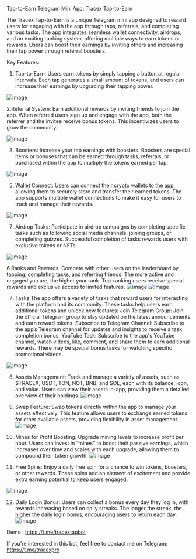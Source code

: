 Tap-to-Earn Telegram Mini App: Tracex Tap-to-Earn

The Tracex Tap-to-Earn is a unique Telegram mini app designed to reward users for engaging with the app through taps, referrals, and completing various tasks. The app integrates seamless wallet connectivity, airdrops, and an exciting ranking system, offering multiple ways to earn tokens or rewards. Users can boost their earnings by inviting others and increasing their tap power through referral boosters.

Key Features:

1. Tap-to-Earn:
Users earn tokens by simply tapping a button at regular intervals. Each tap generates a small amount of tokens, and users can increase their earnings by upgrading their tapping power.

![image](https://github.com/user-attachments/assets/d14c1818-f7d9-47bf-8d39-0c86ee9e0a1a)


2.Referral System:
Earn additional rewards by inviting friends to join the app. When referred users sign up and engage with the app, both the referrer and the invitee receive bonus tokens. This incentivizes users to grow the community.

![image](https://github.com/user-attachments/assets/10519c02-adba-4272-9479-94d7db0798b5)


3. Boosters:
Increase your tap earnings with boosters. Boosters are special items or bonuses that can be earned through tasks, referrals, or purchased within the app to multiply the tokens earned per tap.

![image](https://github.com/user-attachments/assets/9676892f-18c2-44db-8d29-d40fa360bd4c)


5. Wallet Connect:
Users can connect their crypto wallets to the app, allowing them to securely store and transfer their earned tokens. The app supports multiple wallet connections to make it easy for users to track and manage their rewards.

![image](https://github.com/user-attachments/assets/a0651a6d-5209-4edc-93cb-b5018a9a79e2)


7. Airdrop Tasks:
Participate in airdrop campaigns by completing specific tasks such as following social media channels, joining groups, or completing quizzes. Successful completion of tasks rewards users with exclusive tokens or NFTs.

![image](https://github.com/user-attachments/assets/2e5d3efe-200c-4193-a0de-b953c3d3962e)


6.Ranks and Rewards:
Compete with other users on the leaderboard by tapping, completing tasks, and referring friends. The more active and engaged you are, the higher your rank. Top-ranking users receive special rewards and exclusive access to limited features.
![image](https://github.com/user-attachments/assets/143815ec-c99a-4497-9272-844906b85969)
![image](https://github.com/user-attachments/assets/04887deb-c2fe-4363-8db2-cc374cab7fb4)


7. Tasks
The app offers a variety of tasks that reward users for interacting with the platform and its community. These tasks help users earn additional tokens and unlock new features:
Join Telegram Group: Join the official Telegram group to stay updated on the latest announcements and earn reward tokens.
Subscribe to Telegram Channel: Subscribe to the app’s Telegram channel for updates and insights to receive a task completion bonus.
YouTube Task: Subscribe to the app's YouTube channel, watch videos, like, comment, and share them to earn additional rewards. There may be special bonus tasks for watching specific promotional videos.

![image](https://github.com/user-attachments/assets/6ceef309-2b7e-4b05-ab84-82eac8ef6f48)

8. Assets Management:
Track and manage a variety of assets, such as $TRACEX, USDT, TON, NOT, BNB, and SOL, each with its balance, icon, and value. Users can view their assets in-app, providing them a detailed overview of their holdings.
![image](https://github.com/user-attachments/assets/363e52e5-845a-4d96-932d-91c9354ba50d)

9. Swap Feature:
Swap tokens directly within the app to manage your assets effectively. This feature allows users to exchange earned tokens for other available assets, providing flexibility in asset management.
![image](https://github.com/user-attachments/assets/203544b0-7288-41a2-b46f-78466e8ecb72)

10. Mines for Profit Boosting:
Upgrade mining levels to increase profit per hour. Users can invest in “mines” to boost their passive earnings, which increases over time and scales with each upgrade, allowing them to compound their token growth.
![image](https://github.com/user-attachments/assets/a65e707b-4bc0-4114-a8eb-bd5cd5b0aedf)

11. Free Spins:
Enjoy a daily free spin for a chance to win tokens, boosters, or other rewards. These spins add an element of excitement and provide extra earning potential to keep users engaged.

![image](https://github.com/user-attachments/assets/d77067e4-cdaf-4f2b-adaa-a7ec696790e3)

12. Daily Login Bonus:
Users can collect a bonus every day they log in, with rewards increasing based on daily streaks. The longer the streak, the higher the daily login bonus, encouraging users to return each day.
![image](https://github.com/user-attachments/assets/6b46498a-69a4-4db4-b9eb-8e9c9b966fca)

Demo : https://t.me/tracextapbot

If you're interested in this bot, feel free to contact me on Telegram: https://t.me/tracexpro

